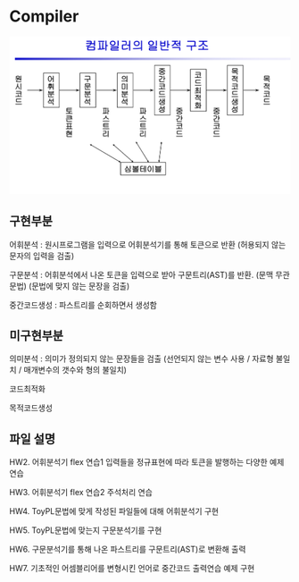 # Compiler

<img src="./image/compiler.jpeg">

구현부분
-----
어휘분석 : 원시프로그램을 입력으로 어휘분석기를 통해 토큰으로 반환 (허용되지 않는 문자의 입력을 검출)

구문분석 : 어휘분석에서 나온 토큰을 입력으로 받아 구문트리(AST)를 반환. (문맥 무관 문법) (문법에 맞지 않는 문장을 검출)

중간코드생성 : 파스트리를 순회하면서 생성함


미구현부분
-----
의미분석 : 의미가 정의되지 않는 문장들을 검출 (선언되지 않는 변수 사용 / 자료형 불일치 / 매개변수의 갯수와 형의 불일치)

코드최적화

목적코드생성


파일 설명
-----
HW2. 어휘분석기 flex 연습1
  입력들을 정규표현에 따라 토큰을 발행하는 다양한 예제 연습

HW3. 어휘분석기 flex 연습2
  주석처리 연습

HW4. ToyPL문법에 맞게 작성된 파일들에 대해 어휘분석기 구현

HW5. ToyPL문법에 맞는지 구문분석기를 구현

HW6. 구문분석기를 통해 나온 파스트리를 구문트리(AST)로 변환해 출력

HW7. 기초적인 어셈블리어를 변형시킨 언어로 중간코드 출력연습 예제 구현
